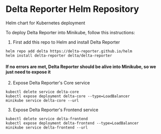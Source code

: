 # Delta Reporter Helm Repository
Helm chart for Kubernetes deployment

To deploy Delta Reporter into Minikube, follow this instructions:

1. First add this repo to Helm and install Delta Reporter

```
helm repo add delta https://delta-reporter.github.io/helm
helm install delta-reporter delta/delta-reporter
```

#### If no errors are met, Delta Reporter should be alive into Minikube, so we just need to expose it

2. Expose Delta Reporter's Core service

```
kubectl delete service delta-core
kubectl expose deployment delta-core --type=LoadBalancer
minikube service delta-core --url
```
3. Expose Delta Reporter's Frontend service

```
kubectl delete service delta-frontend
kubectl expose deployment delta-frontend --type=LoadBalancer
minikube service delta-frontend --url
```
